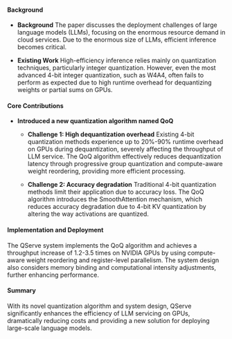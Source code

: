 #### Background
- **Background**
The paper discusses the deployment challenges of large language models (LLMs), focusing on the enormous resource demand in cloud services. Due to the enormous size of LLMs, efficient inference becomes critical.

- **Existing Work**
High-efficiency inference relies mainly on quantization techniques, particularly integer quantization. However, even the most advanced 4-bit integer quantization, such as W4A4, often fails to perform as expected due to high runtime overhead for dequantizing weights or partial sums on GPUs.

#### Core Contributions
- **Introduced a new quantization algorithm named QoQ**
    - **Challenge 1: High dequantization overhead**
        Existing 4-bit quantization methods experience up to 20%-90% runtime overhead on GPUs during dequantization, severely affecting the throughput of LLM service. The QoQ algorithm effectively reduces dequantization latency through progressive group quantization and compute-aware weight reordering, providing more efficient processing.

    - **Challenge 2: Accuracy degradation**
        Traditional 4-bit quantization methods limit their application due to accuracy loss. The QoQ algorithm introduces the SmoothAttention mechanism, which reduces accuracy degradation due to 4-bit KV quantization by altering the way activations are quantized.

#### Implementation and Deployment
The QServe system implements the QoQ algorithm and achieves a throughput increase of 1.2-3.5 times on NVIDIA GPUs by using compute-aware weight reordering and register-level parallelism. The system design also considers memory binding and computational intensity adjustments, further enhancing performance.

#### Summary
With its novel quantization algorithm and system design, QServe significantly enhances the efficiency of LLM servicing on GPUs, dramatically reducing costs and providing a new solution for deploying large-scale language models.
